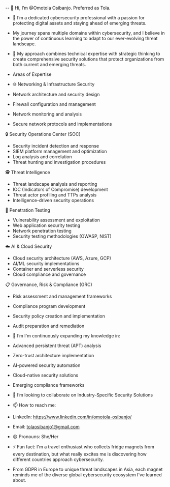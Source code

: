 -- 👋 Hi, I’m @Omotola Osibanjo. Preferred as Tola.
- 👀 I’m a dedicated cybersecurity professional with a passion for protecting digital assets and staying ahead of emerging threats.
- My journey spans multiple domains within cybersecurity, and I believe in the power of continuous learning to adapt to our ever-evolving threat landscape.
- 🎯 My approach combines technical expertise with strategic thinking to create comprehensive security solutions that protect organizations from both current and emerging threats.
- Areas of Expertise
  
- 🌐 Networking & Infrastructure Security
- Network architecture and security design
- Firewall configuration and management
- Network monitoring and analysis
- Secure network protocols and implementations

🔒 Security Operations Center (SOC)
- Security incident detection and response
- SIEM platform management and optimization
- Log analysis and correlation
- Threat hunting and investigation procedures

🕵️ Threat Intelligence
- Threat landscape analysis and reporting
- IOC (Indicators of Compromise) development
- Threat actor profiling and TTPs analysis
- Intelligence-driven security operations

🎯 Penetration Testing
- Vulnerability assessment and exploitation
- Web application security testing
- Network penetration testing
- Security testing methodologies (OWASP, NIST)

☁️ AI & Cloud Security
- Cloud security architecture (AWS, Azure, GCP)
- AI/ML security implementations
- Container and serverless security
- Cloud compliance and governance

📋 Governance, Risk & Compliance (GRC)
- Risk assessment and management frameworks
- Compliance program development
- Security policy creation and implementation
- Audit preparation and remediation
  
- 🌱 I’m I'm continuously expanding my knowledge in:
- Advanced persistent threat (APT) analysis
- Zero-trust architecture implementation
- AI-powered security automation
- Cloud-native security solutions
- Emerging compliance frameworks
  
- 💞️ I’m looking to collaborate on Industry-Specific Security Solutions
- 📫 How to reach me:
-  LinkedIn: https://www.linkedin.com/in/omotola-osibanjo/
-  Email: tolaosibanjo1@gmail.com 
- 😄 Pronouns: She/Her
- ⚡ Fun fact: I'm a travel enthusiast who collects fridge magnets from every destination, but what really excites me is discovering how different countries approach cybersecurity.
- From GDPR in Europe to unique threat landscapes in Asia, each magnet reminds me of the diverse global cybersecurity ecosystem I've learned about.
